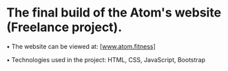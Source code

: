 # The final build of the Atom's website (Freelance project).
• The website can be viewed at: [www.atom.fitness]

• Technologies used in the project: HTML, CSS, JavaScript, Bootstrap
